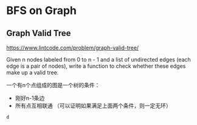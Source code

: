 # BFS on Graph
## Graph Valid Tree
https://www.lintcode.com/problem/graph-valid-tree/

Given n nodes labeled from 0 to n - 1 and a list of undirected edges (each edge is a pair of nodes), write a function to check whether these edges make up a valid tree.

一个有n个点组成的图是一个树的条件：
* 刚好n-1条边
* 所有点互相联通
（可以证明如果满足上面两个条件，则一定无环）

```java
d
```


<!--stackedit_data:
eyJoaXN0b3J5IjpbLTcyNTU2MTUyMywtMTQ1MzMyMDgwOSwxND
U3MjgxMTY5LC01MjYyOTczOTFdfQ==
-->